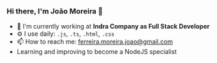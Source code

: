 ### Hi there, I'm João Moreira 👋

- 🏢 I'm currently working at **Indra Company as Full Stack Developer**
- ⚙️ I use daily: `.js`, `.ts`, `.html`, `.css`
- 📫 How to reach me: ferreira.moreira.joao@gmail.com
- Learning and improving to become a NodeJS specialist
